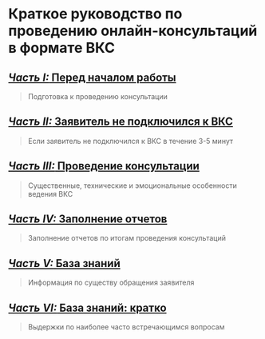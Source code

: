 # Краткое руководство по проведению онлайн-консультаций в формате ВКС
## [*Часть I:* Перед началом работы](Универсальные/Перед%20началом%20работы.md)
> Подготовка к проведению консультации
## [*Часть II:* Заявитель не подключился к ВКС](Универсальные/Заявитель%20не%20подключился%20к%20ВКС.md)
> Если заявитель не подключился к ВКС в течение 3-5 минут
## [*Часть III:* Проведение консультации](Универсальные/Проведение%20консультации.md)
> Существенные, технические и эмоциональные особенности ведения ВКС
## [*Часть IV:* Заполнение отчетов](Универсальные/Заполнение%20отчетов.md)
> Заполнение отчетов по итогам проведения консультаций
## [*Часть V:* База знаний](Предметные/Предметные.md)
> Информация по существу обращения заявителя
## [*Часть VI:* База знаний: кратко](Предметные/База%20знаний%20кратко.md)
> Выдержки по наиболее часто встречающимся вопросам
